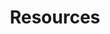 ---
layout: resources
permalink: /resources/
title: Resources
description: I referred to these resources either as a part of my course or on my own out of sheer curiosity. In either case, they have enriched my studies and I highly recommend them for anyone interested in the respective topics. Click to view.
nav: true
nav_order: 6

resources:
  - subject: "Math"
    subsections:
      - subsection: "Linear Algebra"
        items:
          - title: "Linear Algebra Done Right by Sheldon Axler"
            type: pdf
            link: https://www.cin.ufpe.br/~jrsl/Books/Linear%20Algebra%20Done%20Right%20-%20Sheldon%20Axler.pdf
          - title: "Introduction to Linear Algebra by Gilbert Strang"
            type: pdf
            link: https://students.aiu.edu/submissions/profiles/resources/onlineBook/Y5B7M4_Introduction_to_Linear_Algebra-_Fourth_Edition.pdf
          - title: "Linear Algebra by Stephen H. Friedberg, Arnold J. Insel, and Lawrence E. Spence"
            type: pdf
          - title: "3Blue1Brown's Linear Algebra Playlist"
            type: video
            link: https://www.youtube.com/playlist?list=PLZHQObOWTQDPD3MizzM2xVFitgF8hE_ab
      - subsection: "Real Analysis"
        items:
          - title: "Principles of Mathematical Analysis by Walter Rudin"
            type: pdf
          - title: "Real Analysis by H.L. Royden and P.M. Fitzpatrick"
            type: pdf
      - subsection: "Complex Analysis"
        items:
          - title: "Visual Complex Analysis by Tristan Needham"
            type: pdf
      - subsection: "Probability"
        items:
          - title: "First Course in Probability by Sheldon Ross"
            type: pdf
            link: https://www.seyedkalali.com/wp-content/uploads/2016/11/A-First-Course-in-Probability-8th-ed.-Sheldon-Ross.pdf
          - title: "Measure Theoretic Probability by Athreya and Lahiri"
            type: pdf
            link: https://www.ctanujit.org/uploads/2/5/3/9/25393293/_measure_theoritic_probability_by_athreya__lahiri.pdf
      - subsection: "Ordinary and Partial Differential Equations"
        items:
          - title: "Partial Differential Equations by Lawrence C. Evans"
            type: pdf

  - subject: "Statistics and ML"
    subsections:
      - subsection: "Regression Analysis"
        items:
          - title: "Regression Models by Knieb"
            type: pdf
            link: Stats_ML/Regression-Models,-Methods-and-Applications.pdf
          - title: "Linear Regression Analysis by Douglas C. Montgomery, Elizabeth A. Peck, and G. Geoffrey Vining"
            type: pdf
            link: https://ocd.lcwu.edu.pk/cfiles/Statistics/Stat-503/IntroductiontoLinearRegressionAnalysisbyDouglasC.MontgomeryElizabethA.PeckG.GeoffreyViningz-lib.org.pdf
      - subsection: "Time Series Analysis"
        items:
          - title: "Introduction to Time Series and Forecasting by Brockwell and Davis"
            type: pdf
      - subsection: "Machine Learning"
        items:
          - title: "Machine Learning and Pattern Recognition by CM Bishop"
            type: pdf
            link: https://www.microsoft.com/en-us/research/uploads/prod/2006/01/Bishop-Pattern-Recognition-and-Machine-Learning-2006.pdf
          - title: "Bayesian Data Analysis by Gelman"
            type: pdf
            link: http://www.stat.columbia.edu/~gelman/book/BDA3.pdf
          - title: "Introduction to Statistical Learning by Gareth James, Daniela Witten, Trevor Hastie, and Robert Tibshirani"
            type: pdf
            link: https://static1.squarespace.com/static/5ff2adbe3fe4fe33db902812/t/6009dd9fa7bc363aa822d2c7/1611259312432/ISLR+Seventh+Printing.pdf
          - title: "Elements of Statistical Learning by Trevor Hastie, Robert Tibshirani, and Jerome Friedman"
            type: pdf
            link: https://www.sas.upenn.edu/~fdiebold/NoHesitations/BookAdvanced.pdf
          - title: "Deep Learning Book by Ian Goodfellow, Yoshua Bengio, and Aaron Courville"
            type: pdf
            link: http://imlab.postech.ac.kr/dkim/class/csed514_2019s/DeepLearningBook.pdf
          - title: "Basic Econometrics by Damodar N. Gujarati"
            type: pdf
      - subsection: "Causal Inference"
        items:
          - title: "Causal Inference in Statistics: A Primer by Judea Pearl, Madelyn Glymour, and Nicholas P. Jewell"
            type: pdf
          - title: "Mostly Harmless Econometrics by Joshua D. Angrist and Jörn-Steffen Pischke"
            type: pdf
          - title: "Causality: Models, Reasoning, and Inference by Judea Pearl"
            type: pdf
      - subsection: "General"
        items:
          - title: Ctanujit Blog
            type: website
            link: https://www.ctanujit.org/lecture-notes.html

  - subject: "Quant Finance"
    items:
      - title: "Options, Futures, and Other Derivatives by John C. Hull"
        type: pdf
        link: http://dl.fxf1.com/files/books/english/Hull-Options_%20Futures%20And%20Other%20Derivative%20Securities_%205Th%20Ed.pdf
      - title: "Fixed Income Securities by Bruce Tuckman"
        type: pdf
        link: https://shamit8.wordpress.com/wp-content/uploads/2014/11/fixed-income-securities-bruce-tuckman2002-2ndedition.pdf
      - title: "Stochastic Calculus for Finance II by Steven Shreve"
        type: pdf
        link: https://cms.dm.uba.ar/academico/materias/2docuat2016/analisis_cuantitativo_en_finanzas/Steve_ShreveStochastic_Calculus_for_Finance_II.pdf
      - title: "The Concepts and Practice of Mathematical Finance by Mark S. Joshi"
        type: pdf
        link: Quant_Finance/MathematicalFinance_Joshi.pdf
      - title: "Stochastic Differential Equations by Bernt Øksendal"
        type: pdf
        link: http://www.stat.ucla.edu/~ywu/research/documents/StochasticDifferentialEquations.pdf
      - title: "Introduction to Stochastic Calculus by Rajeeva L. Karandikar & B. V. Rao"
        type: pdf
        link: http://ndl.ethernet.edu.et/bitstream/123456789/64514/1/433.pdf
      - title: "Handbook of Financial Time Series"
        type: pdf
        link: Quant_Finance/FinTimeSeries_Handbook.pdf
      - title: "Basic Black-Scholes: Option Pricing and Trading by Timothy Falcon Crack"
        type: pdf
        link: Quant_Finance/BlackScholes_Basics.pdf
      - title: "Inside the Black Box: A Simple Guide to Quantitative and High-Frequency Trading by Rishi K. Narang"
        type: pdf
        link: Quant_Finance/HFT_QuantGuide.pdf
      - title: "Quantitative Primer"
        type: pdf
        link: Quant_Finance/QuantitativePrimer.pdf

  - subject: "Puzzles and Problem Solving"
    items:
      - title: "Problem Solving Strategies by Arthur Engel"
        type: pdf
        link: https://mathematicalolympiads.wordpress.com/wp-content/uploads/2012/08/75427434-problem-books-in-mathematics-problem-solving-strategies.pdf
      - title: "Mathematical Puzzles by Martin Gardner"
        type: pdf
        link: Puzzles_Math/Math_Puzzles_Gardner.pdf
      - title: "50 Challenging Problems in Probability by Frederick Mosteller"
        type: pdf
        link: https://mbapreponline.wordpress.com/wp-content/uploads/2013/07/fifty_challenging_problems_in__2.pdf
      - title: "Mathematical Puzzles by Peter Winkler"
        type: pdf
        link: Puzzles_Math/Math_Puzzles_Winkler.pdf
      - title: "Heard on the Street by Timothy Falcon Crack"
        type: pdf
        link: Puzzles_Math/HeardOnStreet_Crack.pdf
      - title: "Practical Guide to Quantitative Finance Guide by Xinfeng Zhou"
        type: pdf
        link: https://academyflex.com/wp-content/uploads/2024/03/a-practical-guide-to-quantitative-finance-interviews.pdf
      - title: "Websites"
        type: pdf
        link: Puzzles_Math/Websites.docx

  - subject: "Data Structures and Algorithms"
    items:
      - title: "Introduction to Algorithms by Thomas H. Cormen, Charles E. Leiserson, Ronald L. Rivest, and Clifford Stein"
        type: pdf
        link: https://dl.ebooksworld.ir/books/Introduction.to.Algorithms.4th.Leiserson.Stein.Rivest.Cormen.MIT.Press.9780262046305.EBooksWorld.ir.pdf
      - title: "Dynamic Programming Bootcamp IIT-GN"
        type: video
        link: https://www.youtube.com/playlist?list=PLAj_13N2fk-RA6wvOUmWOyUeL9zmWFJoI
      - title: "DSA One Course"
        type: video
        link: https://www.youtube.com/playlist?list=PLUcsbZa0qzu3yNzzAxgvSgRobdUUJvz7p
      - title: "Course on Competitive Programming"
        type: video
        link: https://www.youtube.com/playlist?list=PLauivoElc3ggagradg8MfOZreCMmXMmJ-
      - title: "CSES Problem Set"
        type: website
        link: https://cses.fi/problemset/

  - subject: "C++"
    items:
      - title: "The Cherno's C++ Playlist"
        type: video
        link: https://www.youtube.com/playlist?list=PLlrATfBNZ98dudnM48yfGUldqGD0S4FFb
      - title: "Effective Modern C++ by Scott Meyers"
        type: pdf
        link: C++/Scott_Meyers_Effective_Modern_C++.pdf
      - title: "CppNuts"
        type: video
        link: https://www.youtube.com/@CppNuts

  - subject: "Operating Systems"
    items:
      - title: "Modern Operating Systems by Mythili Vutukuru"
        type: video
        link: https://www.youtube.com/playlist?list=PLDW872573QAb4bj0URobvQTD41IV6gRkx
      - title: "The Linux Programming Interface by Michael Kerrisk"
        type: pdf
        link: OS/Kerrisk_The_Linux_programming_interface.pdf

  - subject: "Recreational"
    items:
      - title: "Coffee Can Investing by Saurabh Mukherjea"
      - title: "Bernoulli's Fallacy by Aubrey Clayton"
      - title: "Mathematical Mechanic by Mark Levi"
      - title: "My Life as a Quant by Emanuel Derman"
      - title: "Fooled by Randomness by Nassim Nicholas Taleb"
      - title: "The Black Swan by Nassim Nicholas Taleb"
---